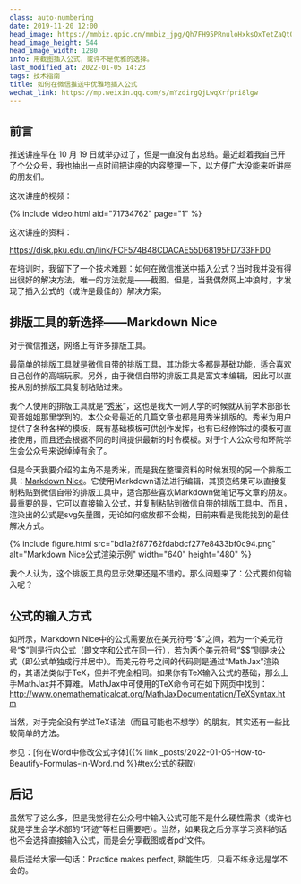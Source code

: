 ```yaml
---
class: auto-numbering
date: 2019-11-20 12:00
head_image: https://mmbiz.qpic.cn/mmbiz_jpg/Qh7FH95PRnuloHxksOxTetZaQtOicZ5boXOu9szzEziaUHWtyO0PeHg3PB5xv1oWUlVfib6ITYKhqpkia3CuEpma9w/0
head_image_height: 544
head_image_width: 1280
info: 用截图插入公式，或许不是优雅的选择。
last_modified_at: 2022-01-05 14:23
tags: 技术指南
title: 如何在微信推送中优雅地插入公式
wechat_link: https://mp.weixin.qq.com/s/mYzdirgQjLwqXrfpri8lgw
---
```


## 前言
推送讲座早在 10 月 19 日就举办过了，但是一直没有出总结。最近趁着我自己开了个公众号，我也抽出一点时间把讲座的内容整理一下，以方便广大没能来听讲座的朋友们。

这次讲座的视频：

{% include video.html aid="71734762" page="1" %}

这次讲座的资料：

<https://disk.pku.edu.cn/link/FCF574B48CDACAE55D68195FD733FFD0>

在培训时，我留下了一个技术难题：如何在微信推送中插入公式？当时我并没有得出很好的解决方法，唯一的方法就是——截图。但是，当我偶然网上冲浪时，才发现了插入公式的（或许是最佳的）解决方案。

## 排版工具的新选择——Markdown Nice
对于微信推送，网络上有许多排版工具。

最简单的排版工具就是微信自带的排版工具，其功能大多都是基础功能，适合喜欢自己创作的高端玩家。另外，由于微信自带的排版工具是富文本编辑，因此可以直接从别的排版工具复制粘贴过来。

我个人使用的排版工具就是“[秀米](https://xiumi.us/)”，这也是我大一刚入学的时候就从前学术部部长观音姐姐那里学到的。本公众号最近的几篇文章也都是用秀米排版的。秀米为用户提供了各种各样的模板，既有基础模板可供创作发挥，也有已经修饰过的模板可直接使用，而且还会根据不同的时间提供最新的时令模板。对于个人公众号和环院学生会公众号来说绰绰有余了。

但是今天我要介绍的主角不是秀米，而是我在整理资料的时候发现的另一个排版工具：[Markdown Nice](https://www.mdnice.com/)。它使用Markdown语法进行编辑，其预览结果可以直接复制粘贴到微信自带的排版工具中，适合那些喜欢Markdown做笔记写文章的朋友。最重要的是，它可以直接输入公式，并复制粘贴到微信自带的排版工具中。而且，渲染出的公式是svg矢量图，无论如何缩放都不会糊，目前来看是我能找到的最佳解决方式。

{% include figure.html src="bd1a2f87762fdabdcf277e8433bf0c94.png" alt="Markdown Nice公式渲染示例" width="640" height="480" %}

我个人认为，这个排版工具的显示效果还是不错的。那么问题来了：公式要如何输入呢？

## 公式的输入方式
如<a class="xref-figure" href="#figure-bd1a2f87762fdabdcf277e8433bf0c94be7e02c85ba70e88.png"></a><h-hws hidden=""> </h-hws>所示，Markdown Nice中的公式需要放在美元符号“\$”之间，若为一个美元符号“\$”则是行内公式（即文字和公式在同一行），若为两个美元符号“\$\$”则是块公式（即公式单独成行并居中）。而美元符号之间的代码则是通过“MathJax”渲染的，其语法类似于TeX，但并不完全相同。如果你有TeX输入公式的基础，那么上手MathJax并不算难。<span class="footnote">MathJax中可使用的TeX命令可在如下网页中找到：<http://www.onemathematicalcat.org/MathJaxDocumentation/TeXSyntax.htm></span>

当然，对于完全没有学过TeX语法（而且可能也不想学）的朋友，其实还有一些比较简单的方法。

参见：[何在Word中修改公式字体]({% link _posts/2022-01-05-How-to-Beautify-Formulas-in-Word.md %}#tex公式的获取)

## 后记
虽然写了这么多，但是我觉得在公众号中输入公式可能不是什么硬性需求（或许也就是学生会学术部的“环迹”等栏目需要吧）。当然，如果我之后分享学习资料的话也不会选择直接输入公式，而是会分享截图或者pdf文件。

最后送给大家一句话：Practice makes perfect, 熟能生巧，只看不练永远是学不会的。